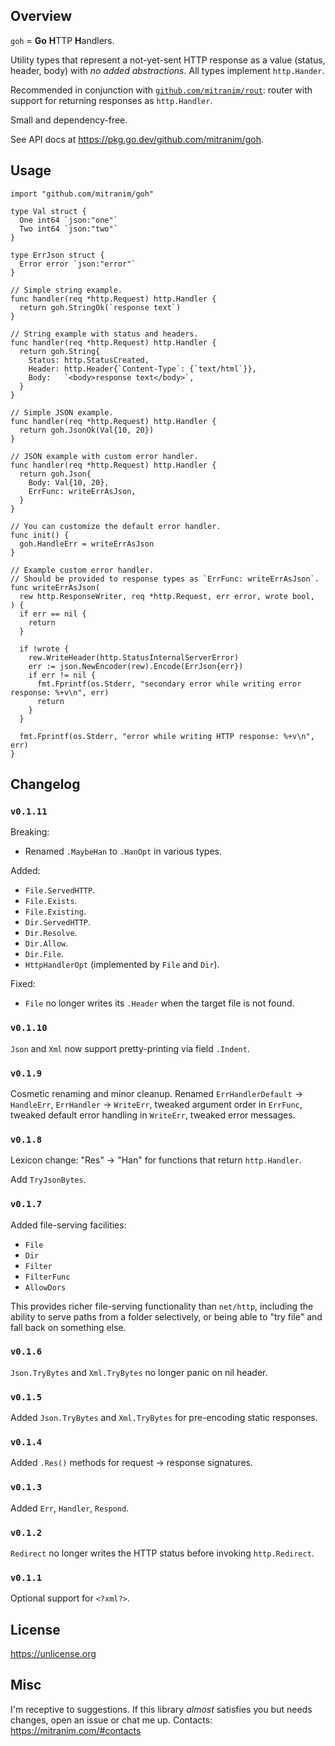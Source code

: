 ## Overview

`goh` = **Go** **H**TTP **H**andlers.

Utility types that represent a not-yet-sent HTTP response as a value (status, header, body) with _no added abstractions_. All types implement `http.Hander`.

Recommended in conjunction with [`github.com/mitranim/rout`](https://github.com/mitranim/rout): router with support for returning responses as `http.Handler`.

Small and dependency-free.

See API docs at https://pkg.go.dev/github.com/mitranim/goh.

## Usage

```golang
import "github.com/mitranim/goh"

type Val struct {
  One int64 `json:"one"`
  Two int64 `json:"two"`
}

type ErrJson struct {
  Error error `json:"error"`
}

// Simple string example.
func handler(req *http.Request) http.Handler {
  return goh.StringOk(`response text`)
}

// String example with status and headers.
func handler(req *http.Request) http.Handler {
  return goh.String{
    Status: http.StatusCreated,
    Header: http.Header{`Content-Type`: {`text/html`}},
    Body:   `<body>response text</body>`,
  }
}

// Simple JSON example.
func handler(req *http.Request) http.Handler {
  return goh.JsonOk(Val{10, 20})
}

// JSON example with custom error handler.
func handler(req *http.Request) http.Handler {
  return goh.Json{
    Body: Val{10, 20},
    ErrFunc: writeErrAsJson,
  }
}

// You can customize the default error handler.
func init() {
  goh.HandleErr = writeErrAsJson
}

// Example custom error handler.
// Should be provided to response types as `ErrFunc: writeErrAsJson`.
func writeErrAsJson(
  rew http.ResponseWriter, req *http.Request, err error, wrote bool,
) {
  if err == nil {
    return
  }

  if !wrote {
    rew.WriteHeader(http.StatusInternalServerError)
    err := json.NewEncoder(rew).Encode(ErrJson{err})
    if err != nil {
      fmt.Fprintf(os.Stderr, "secondary error while writing error response: %+v\n", err)
      return
    }
  }

  fmt.Fprintf(os.Stderr, "error while writing HTTP response: %+v\n", err)
}
```

## Changelog

### `v0.1.11`

Breaking:

* Renamed `.MaybeHan` to `.HanOpt` in various types.

Added:

* `File.ServedHTTP`.
* `File.Exists`.
* `File.Existing`.
* `Dir.ServedHTTP`.
* `Dir.Resolve`.
* `Dir.Allow`.
* `Dir.File`.
* `HttpHandlerOpt` (implemented by `File` and `Dir`).

Fixed:

* `File` no longer writes its `.Header` when the target file is not found.

### `v0.1.10`

`Json` and `Xml` now support pretty-printing via field `.Indent`.

### `v0.1.9`

Cosmetic renaming and minor cleanup. Renamed `ErrHandlerDefault` → `HandleErr`, `ErrHandler` → `WriteErr`, tweaked argument order in `ErrFunc`, tweaked default error handling in `WriteErr`, tweaked error messages.

### `v0.1.8`

Lexicon change: "Res" → "Han" for functions that return `http.Handler`.

Add `TryJsonBytes`.

### `v0.1.7`

Added file-serving facilities:

  * `File`
  * `Dir`
  * `Filter`
  * `FilterFunc`
  * `AllowDors`

This provides richer file-serving functionality than `net/http`, including the ability to serve paths from a folder selectively, or being able to "try file" and fall back on something else.

### `v0.1.6`

`Json.TryBytes` and `Xml.TryBytes` no longer panic on nil header.

### `v0.1.5`

Added `Json.TryBytes` and `Xml.TryBytes` for pre-encoding static responses.

### `v0.1.4`

Added `.Res()` methods for request → response signatures.

### `v0.1.3`

Added `Err`, `Handler`, `Respond`.

### `v0.1.2`

`Redirect` no longer writes the HTTP status before invoking `http.Redirect`.

### `v0.1.1`

Optional support for `<?xml?>`.

## License

https://unlicense.org

## Misc

I'm receptive to suggestions. If this library _almost_ satisfies you but needs changes, open an issue or chat me up. Contacts: https://mitranim.com/#contacts
